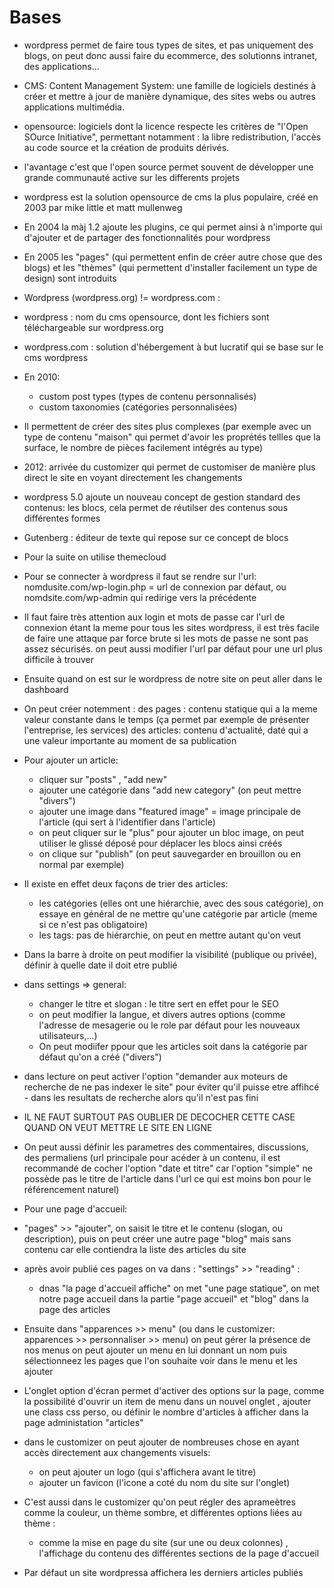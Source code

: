 # Bases 
- wordpress permet de faire tous types de sites, et pas uniquement des blogs, on peut donc aussi
faire du ecommerce, des solutionns intranet, des applications...

- CMS: Content Management System: une famille de logiciels destinés à créer et mettre à jour de manière dynamique, des sites webs ou autres applications multimédia.

- opensource: logiciels dont la licence respecte les critères de "l'Open SOurce Initiative", permettant notamment : la libre redistribution, l'accès au code source et la création de produits dérivés.

- l'avantage c'est que l'open source permet souvent de développer une grande communauté active sur les differents projets

- wordpress est la solution opensource de cms la plus populaire, créé en 2003 par mike little et matt mullenweg

- En 2004 la màj 1.2 ajoute les plugins, ce qui permet ainsi à n'importe qui d'ajouter et de partager des fonctionnalités pour wordpress 
- En 2005 les "pages" (qui permettent enfin de créer autre chose que des blogs) et les "thèmes" (qui permettent d'installer facilement un type de design) sont introduits

- Wordpress (wordpress.org) != wordpress.com :

- wordpress : nom du cms opensource, dont les fichiers sont téléchargeable sur wordpress.org 

- wordpress.com : solution d'hébergement à but lucratif qui se base sur le cms wordpress 

- En 2010:
    - custom post types (types de contenu personnalisés)
    - custom taxonomies (catégories personnalisées)
- Il permettent de créer des sites plus complexes (par exemple avec un type de contenu "maison" qui permet d'avoir les proprétés tellles que la surface, le nombre de pièces facilement intégrés au type)

- 2012: arrivée du customizer qui permet de customiser de manière plus direct le site en voyant directement les changements 

- wordpress 5.0 ajoute un nouveau concept de gestion standard des contenus: les blocs, cela permet de réutilser des contenus sous différentes formes 

- Gutenberg : éditeur de texte qui repose sur ce concept de blocs 

- Pour la suite on utilise themecloud 

- Pour se connecter à wordpress il faut se rendre sur l'url: nomdusite.com/wp-login.php = url de connexion par défaut, ou nomdsite.com/wp-admin qui redirige vers la précédente

- Il faut faire très attention aux login et mots de passe car l'url de connexion étant la meme pour tous les sites wordpress, il est très facile de faire une attaque par force brute si les mots de passe ne sont pas assez sécurisés. on peut aussi modifier l'url par défaut pour une url plus difficile à trouver

- Ensuite quand on est sur le wordpress de notre site on peut aller dans le dashboard

- On peut créer notemment :
    des pages : contenu statique qui a la meme valeur constante dans le temps (ça permet par exemple de présenter l'entreprise, les services)
    des articles: contenu d'actualité, daté qui a une valeur importante au moment de sa publication 

- Pour ajouter un article:
    - cliquer sur "posts" , "add new" 
    - ajouter une catégorie dans "add new category" (on peut mettre "divers")
    - ajouter une image dans "featured image" = image principale de l'article (qui sert à l'identifier dans l'article)
    - on peut cliquer sur le "plus" pour ajouter un bloc image, on peut utiliser le glissé déposé pour déplacer les blocs ainsi créés
    - on clique sur "publish" (on peut sauvegarder en brouillon ou en normal par exemple)
 
- Il existe en effet deux façons de trier des articles:
    - les catégories (elles ont une hiérarchie, avec des sous catégorie), on essaye en général de ne mettre qu'une catégorie par article (meme si ce n'est pas obligatoire)
    - les tags: pas de hiérarchie, on peut en mettre autant qu'on veut

- Dans la barre à droite on peut modifier la visibilité (publique ou privée), définir à quelle date il doit etre publié


- dans settings => general:
    - changer le titre et slogan : le titre sert en effet pour le SEO 
    - on peut modifier la langue, et divers autres options (comme l'adresse de mesagerie ou le role par défaut pour les nouveaux utilisateurs,...)
    - On peut modiifer ppour que les articles soit dans la catégorie par défaut qu'on a créé ("divers")

- dans lecture on peut activer l'option "demander aux moteurs de recherche de ne pas indexer le site" pour éviter qu'il puisse etre affihcé - dans les resultats de recherche alors qu'il n'est pas fini 
- IL NE FAUT SURTOUT PAS OUBLIER DE DECOCHER CETTE CASE QUAND ON VEUT METTRE LE SITE EN LIGNE 

- On peut aussi définir les parametres des commentaires, discussions, des permaliens (url principale pour acéder à un contenu, il est recommandé de cocher l'option "date et titre" car l'option "simple" ne possède pas le titre de l'article dans l'url ce qui est moins bon pour le référencement naturel)

- Pour une page d'accueil: 
- "pages" >> "ajouter", on saisit le titre et le contenu (slogan, ou description), puis on peut créer une autre page "blog" mais sans contenu  car elle contiendra la liste des articles du site 

- après avoir publié ces pages on va dans : "settings" >> "reading" :
    - dnas "la page d'accueil affiche" on met "une page statique", on met notre page accueil dans la partie "page accueil" et "blog" dans la page des articles 

- Ensuite dans "apparences >> menu" (ou dans le customizer: apparences >> personnaliser >> menu) on peut gérer la présence de nos menus on peut ajouter un menu en lui donnant un nom puis sélectionneez les pages que l'on souhaite voir dans le menu et les ajouter 

- L'onglet option d'écran  permet d'activer des options sur la page, comme la possibilité d'ouvrir un item de menu dans un nouvel onglet , ajouter une class css perso, ou définir le nombre d'articles à afficher dans la page administation "articles"

- dans le customizer on peut ajouter de nombreuses chose en ayant accès directement aux changements visuels:
    - on peut ajouter un logo (qui s'affichera avant le titre)
    - ajouter un favicon (l'icone a coté du nom du site sur l'onglet)

- C'est aussi dans le customizer qu'on peut régler des aprameètres comme la couleur, un thème sombre, et différentes options liées au thème :
    - comme la mise en page du site (sur une ou deux colonnes) , l'affichage du contenu  des différentes sections de la page d'accueil 

- Par défaut un site wordpressa affichera les derniers articles publiés 
